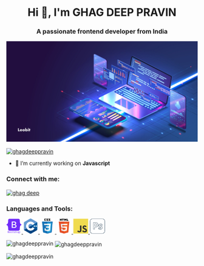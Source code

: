 <h1 align="center">Hi 👋, I'm GHAG DEEP PRAVIN</h1>
<h3 align="center">A passionate frontend developer from India</h3>

<p align="left"> <img src="profilegithub1.jpg" alt="ghagdeeppravin" /> </p>

<p align="left"> <a href="https://github.com/ryo-ma/github-profile-trophy"><img src="https://github-profile-trophy.vercel.app/?username=ghagdeeppravin" alt="ghagdeeppravin" /></a> </p>

- 🔭 I’m currently working on **Javascript**

<h3 align="left">Connect with me:</h3>
<p align="left">
<a href="https://linkedin.com/in/ghag deep" target="blank"><img align="center" src="https://raw.githubusercontent.com/rahuldkjain/github-profile-readme-generator/master/src/images/icons/Social/linked-in-alt.svg" alt="ghag deep" height="30" width="40" /></a>
</p>

<h3 align="left">Languages and Tools:</h3>
<p align="left"> <a href="https://getbootstrap.com" target="_blank" rel="noreferrer"> <img src="https://raw.githubusercontent.com/devicons/devicon/master/icons/bootstrap/bootstrap-plain-wordmark.svg" alt="bootstrap" width="40" height="40"/> </a> <a href="https://www.w3schools.com/cpp/" target="_blank" rel="noreferrer"> <img src="https://raw.githubusercontent.com/devicons/devicon/master/icons/cplusplus/cplusplus-original.svg" alt="cplusplus" width="40" height="40"/> </a> <a href="https://www.w3schools.com/css/" target="_blank" rel="noreferrer"> <img src="https://raw.githubusercontent.com/devicons/devicon/master/icons/css3/css3-original-wordmark.svg" alt="css3" width="40" height="40"/> </a> <a href="https://www.w3.org/html/" target="_blank" rel="noreferrer"> <img src="https://raw.githubusercontent.com/devicons/devicon/master/icons/html5/html5-original-wordmark.svg" alt="html5" width="40" height="40"/> </a> <a href="https://developer.mozilla.org/en-US/docs/Web/JavaScript" target="_blank" rel="noreferrer"> <img src="https://raw.githubusercontent.com/devicons/devicon/master/icons/javascript/javascript-original.svg" alt="javascript" width="40" height="40"/> </a> <a href="https://www.photoshop.com/en" target="_blank" rel="noreferrer"> <img src="https://raw.githubusercontent.com/devicons/devicon/master/icons/photoshop/photoshop-line.svg" alt="photoshop" width="40" height="40"/> </a> </p>

<p><img align="left" src="https://github-readme-stats.vercel.app/api/top-langs?username=ghagdeeppravin&show_icons=true&locale=en&layout=compact" alt="ghagdeeppravin" /></p>

<p>&nbsp;<img align="center" src="https://github-readme-stats.vercel.app/api?username=ghagdeeppravin&show_icons=true&locale=en" alt="ghagdeeppravin" /></p>

<p><img align="center" src="https://github-readme-streak-stats.herokuapp.com/?user=ghagdeeppravin&" alt="ghagdeeppravin" /></p>
